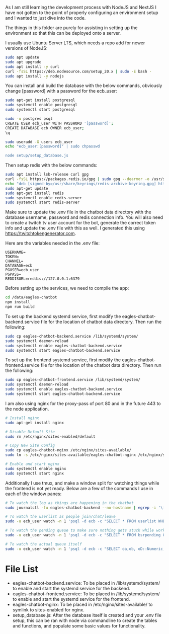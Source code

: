 As I am still learning the development process with NodeJS and NextJS I have not gotten to the point of properly configuring an environment setup and I wanted to just dive into the code. 

The things in this folder are purely for assisting in setting up the environment so that this can be deployed onto a server.

I usually use Ubuntu Server LTS, which needs a repo add for newer versions of NodeJS:
```sh
sudo apt update
sudo apt upgrade
sudo apt install -y curl
curl -fsSL https://deb.nodesource.com/setup_20.x | sudo -E bash -
sudo apt install -y nodejs
```

You can install and build the database with the below commands, obviously change [password] with a password for the ecb_user:
```sh
sudo apt-get install postgresql
sudo systemctl enable postgresql
sudo systemctl start postgresql

sudo -u postgres psql
CREATE USER ecb_user WITH PASSWORD '[password]';
CREATE DATABASE ecb OWNER ecb_user;
\q

sudo useradd -G users ecb_user
echo "ecb_user:[password]' | sudo chpasswd

node setup/setup_database.js
```

Then setup redis with the below commands:
```sh
sudo apt install lsb-release curl gpg
curl -fsSL https://packages.redis.io/gpg | sudo gpg --dearmor -o /usr/share/keyrings/redis-archive-keyring.gpg
echo "deb [signed-by=/usr/share/keyrings/redis-archive-keyring.gpg] https://packages.redis.io/deb $(lsb_release -cs) main" | sudo tee /etc/apt/sources.list.d/redis.list
sudo apt-get update
sudo apt-get install redis
sudo systemctl enable redis-server
sudo systemctl start redis-server
```

Make sure to update the .env file in the chatbot data directory with the database username, password and redis connection info. You will also need to create a twitch.tv user account for the bot, generate the correct token info and update the .env file with this as well. I generated this using https://twitchtokengenerator.com.

Here are the variables needed in the .env file:
```
USERNAME=
TOKEN=
CHANNEL=
DATABASE=ecb
PGUSER=ecb_user
PGPASS=
REDDISURL=reddis://127.0.0.1:6379
```
Before setting up the services, we need to compile the app:
```sh
cd /data/eagles-chatbot
npm install
npm run build
```

To set up the backend systemd service, first modify the eagles-chatbot-backend.service file for the location of chatbot data directory.
Then run the following:
```sh
sudo cp eagles-chatbot-backend.service /lib/systemd/system/
sudo systemctl daemon-reload
sudo systemctl enable eagles-chatbot-backend.service
sudo systemctl start eagles-chatbot-backend.service
```
To set up the frontend systemd service, first modify the eagles-chatbot-frontend.service file for the location of the chatbot data directory.
Then run the following:
```sh
sudo cp eagles-chatbot-frontend.service /lib/systemd/system/
sudo systemctl daemon-reload
sudo systemctl enable eagles-chatbot-backend.service
sudo systemctl start eagles-chatbot-backend.service
```

I am also using nginx for the proxy-pass of port 80 and in the future 443 to the node application.
```sh
# Install nginx
sudo apt-get install nginx

# Disable Default Site
sudo rm /etc/nginx/sites-enabled/default

# Copy New Site Config
sudo cp eagles-chatbot-nginx /etc/nginx/sites-available/
sudo ln -s /etc/nginx/sites-available/eagles-chatbot-nginx /etc/nginx/sites-enabled/eagles-chatbot-nginx

# Enable and start nginx
sudo systemctl enable nginx
sudo systemctl start nginx
```

Additionally I use tmux, and make a window split for watching things while the frontend is not yet ready. Below are a few of the commands I use in each of the window panes:
```sh
# To watch the log as things are happening in the chatbot
sudo journalctl -fu eagles-chatbot-backend --no-hostname | egrep -i '\[BOT\]'

# To watch the userlist as people join/chat/leave
sudo -u ecb_user watch -n 1 'psql -d ecb -c "SELECT * FROM userlist WHERE user_lastactivets IS NOT NULL ORDER BY user_lastactivets DESC"'

# To watch the pending queue to make sure nothing gets stuck while working out bugs
sudo -u ecb_user watch -n 1 'psql -d ecb -c "SELECT * FROM bsrpending ORDER BY bsr_ts ASC"'

# To watch the actual queue itself
sudo -u ecb_user watch -n 1 'psql -d ecb -c "SELECT oa,ob, oD::Numeric, bsr_code, bsr_req, bsr_req_here AS here, bsr_name, bsr_ts, bsr_length, bsr_note, sus_remap AS remap FROM bsractive ORDER BY oD ASC;"'
```

# File List
- eagles-chatbot-backend.service: To be placed in /lib/systemd/system/ to enable and start the systemd service for the backend.
- eagles-chatbot-frontend.service: To be placed in /lib/systemd/system/ to enable and start the systemd service for the frontend.
- eagles-chatbot-nginx: To be placed in /etc/nginx/sites-available/ to symlink to sites-enabled for nginx.
- setup_database.js: After the database itself is created and your .env file setup, this can be ran with node via commandline to create the tables and functions, and populate some basic values for functionality.

